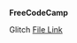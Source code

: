 **FreeCodeCamp**

Glitch [File Link](https://glitch.com/edit/#!/fcc-6-0-is-qa-adv-node-express-local-auth)
